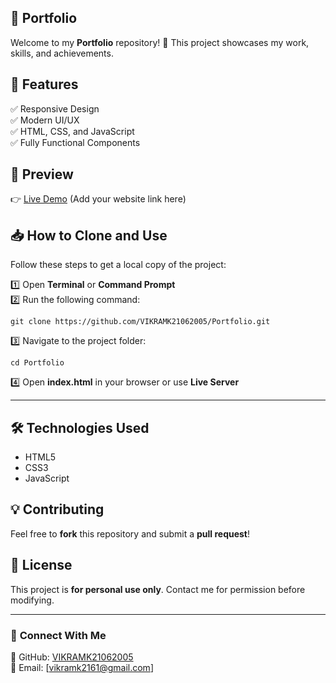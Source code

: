 ## 🎨 Portfolio  

Welcome to my **Portfolio** repository! 🚀 This project showcases my work, skills, and achievements.  

## 📌 Features  
✅ Responsive Design  
✅ Modern UI/UX  
✅ HTML, CSS, and JavaScript  
✅ Fully Functional Components  

## 📸 Preview  
👉 [Live Demo](#) (Add your website link here)  

## 📥 How to Clone and Use  
Follow these steps to get a local copy of the project:  

1️⃣ Open **Terminal** or **Command Prompt**  
2️⃣ Run the following command:  

```
git clone https://github.com/VIKRAMK21062005/Portfolio.git
```

3️⃣ Navigate to the project folder:  

```
cd Portfolio
```

4️⃣ Open **index.html** in your browser or use **Live Server**  

---

## 🛠️ Technologies Used  
- HTML5  
- CSS3  
- JavaScript  

## 💡 Contributing  
Feel free to **fork** this repository and submit a **pull request**!  

## 📝 License  
This project is **for personal use only**. Contact me for permission before modifying.  

---

### 👤 **Connect With Me**  
🔗 GitHub: [VIKRAMK21062005](https://github.com/VIKRAMK21062005)  
📧 Email: [vikramk2161@gmail.com]
